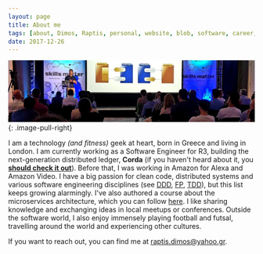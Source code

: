 ```yaml
---
layout: page
title: About me
tags: [about, Dimos, Raptis, personal, website, blob, software, career, professional]
date: 2017-12-26
---
```


![About me Image](/assets/img/meetup.jpg)
{: .image-pull-right}

I am a technology *(and fitness)* geek at heart, born in Greece and living in London. I am currently working as a Software Engineer for R3, building the next-generation distributed ledger, **Corda** (if you haven't heard about it, you [**should check it out**](https://www.corda.net/)). Before that, I was working in Amazon for Alexa and Amazon Video. I have a big passion for clean code, distributed systems and various software engineering disciplines (see [DDD](https://en.wikipedia.org/wiki/Domain-driven_design), [FP](https://en.wikipedia.org/wiki/Functional_programming), [TDD](https://en.wikipedia.org/wiki/Test-driven_development)), but this list keeps growing alarmingly. I've also authored a course about the microservices architecture, which you can follow [here](https://www.packtpub.com/application-development/microservices-architecture-video). I like sharing knowledge and exchanging ideas in local meetups or conferences. Outside the software world, I also enjoy immensely playing football and futsal, travelling around the world and experiencing other cultures.

If you want to reach out, you can find me at [raptis.dimos@yahoo.gr](mailto:raptis.dimos@yahoo.gr).